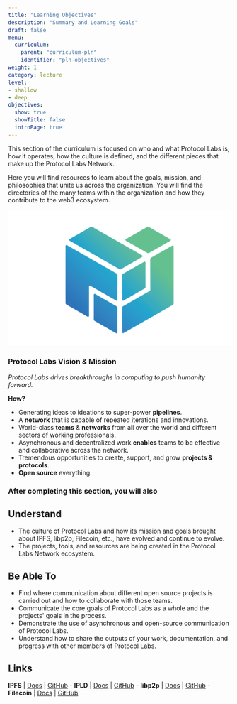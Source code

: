 ```yaml
---
title: "Learning Objectives"
description: "Summary and Learning Goals"
draft: false
menu:
  curriculum:
    parent: "curriculum-pln"
    identifier: "pln-objectives"
weight: 1
category: lecture
level:
- shallow
- deep
objectives:
  show: true
  showTitle: false
  introPage: true
---
```

This section of the curriculum is focused on who and what Protocol Labs is, how it operates, how the culture is defined, and the different pieces that make up the Protocol Labs Network.

Here you will find resources to learn about the goals, mission, and philosophies that unite us across the organization. You will find the directories of the many teams within the organization and how they contribute to the web3 ecosystem.

![PLN_Logo](PLN_Logo.png)

### Protocol Labs Vision & Mission

*Protocol Labs drives breakthroughs in computing to push humanity forward.*

**How?**

* Generating ideas to ideations to super-power **pipelines**.
* A **network** that is capable of repeated iterations and innovations.
* World-class **teams** & **networks** from all over the world and different sectors of working professionals.
* Asynchronous and decentralized work **enables** teams to be effective and collaborative across the network.
* Tremendous opportunities to create, support, and grow **projects & protocols**.
* **Open source** everything.

### After completing this section, you will also

## Understand

* The culture of Protocol Labs and how its mission and goals brought about IPFS, libp2p, Filecoin, etc., have evolved and continue to evolve.
* The projects, tools, and resources are being created in the Protocol Labs Network ecosystem.

## Be Able To

* Find where communication about different open source projects is carried out and how to collaborate with those teams.
* Communicate the core goals of Protocol Labs as a whole and the projects' goals in the process.
* Demonstrate the use of asynchronous and open-source communication of Protocol Labs.
* Understand how to share the outputs of your work, documentation, and progress with other members of Protocol Labs.

## Links

**IPFS** | [Docs](https://docs.ipfs.io) | [GitHub](https://github.com/ipfs) - **IPLD** | [Docs](https://ipld.io/docs/) | [GitHub](https://github.com/ipld) - **libp2p** | [Docs](https://docs.libp2p.io) | [GitHub](https://github.com/libp2p) - **Filecoin** | [Docs](https://docs.filecoin.io) | [GitHub](https://github.com/filecoin-project)
